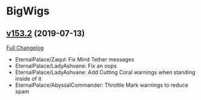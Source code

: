 # BigWigs

## [v153.2](https://github.com/BigWigsMods/BigWigs/tree/v153.2) (2019-07-13)
[Full Changelog](https://github.com/BigWigsMods/BigWigs/compare/v153.1...v153.2)

- EternalPalace/Zaqul: Fix Mind Tether messages  
- EternalPalace/LadyAshvane: Fix an oops  
- EternalPalace/LadyAshvane: Add Cutting Coral warnings when standing inside of it  
- EternalPalace/AbyssalCommander: Throttle Mark warnings to reduce spam  
